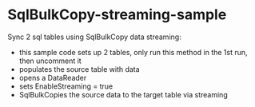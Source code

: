 # SqlBulkCopy-streaming-sample
Sync 2 sql tables using SqlBulkCopy data streaming:
- this sample code sets up 2 tables, only run this method in the 1st run, then uncomment it
- populates the source table with data
- opens a DataReader
- sets EnableStreaming = true
- SqlBulkCopies the source data to the target table via streaming
